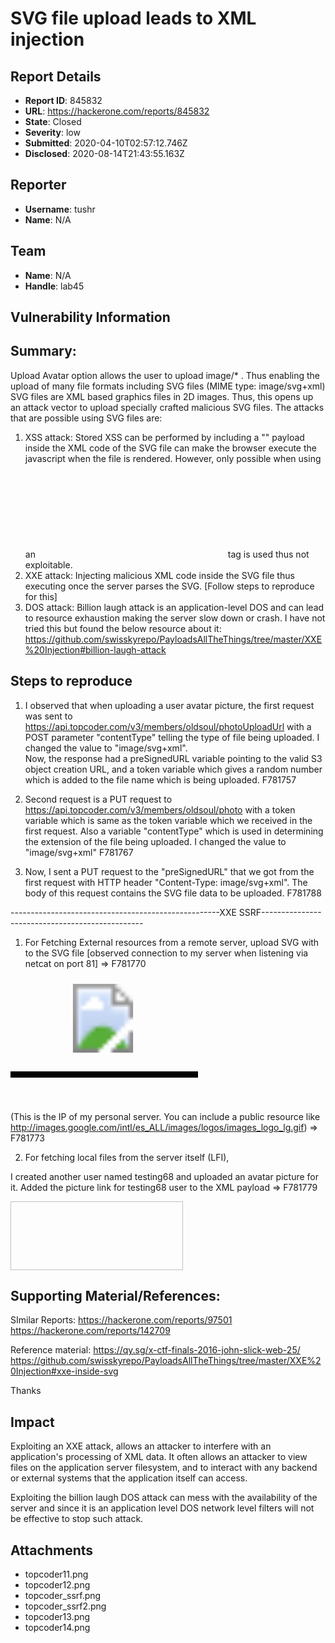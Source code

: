 # SVG file upload leads to XML injection

## Report Details
- **Report ID**: 845832
- **URL**: https://hackerone.com/reports/845832
- **State**: Closed
- **Severity**: low
- **Submitted**: 2020-04-10T02:57:12.746Z
- **Disclosed**: 2020-08-14T21:43:55.163Z

## Reporter
- **Username**: tushr
- **Name**: N/A

## Team
- **Name**: N/A
- **Handle**: lab45

## Vulnerability Information
## Summary:
Upload Avatar option allows the user to upload image/* . Thus enabling the upload of many file formats including SVG files (MIME type: image/svg+xml) 
SVG files are XML based graphics files in 2D images. Thus, this opens up an attack vector to upload specially crafted malicious SVG files. 
The attacks that are possible using SVG files are:

1. XSS attack: Stored XSS can be performed by including a "<script>alert(1)</script>" payload inside the XML code of the SVG file can make the browser execute the javascript when the file is rendered. However, only possible when using an <svg> tag to call the file. In this case, <img> tag is used thus not exploitable.
2. XXE attack: Injecting malicious XML code inside the SVG file thus executing once the server parses the SVG. [Follow steps to reproduce for this]
3. DOS attack: Billion laugh attack is an application-level DOS and can lead to resource exhaustion making the server slow down or crash. I have not tried this but found the below resource about it:
                            https://github.com/swisskyrepo/PayloadsAllTheThings/tree/master/XXE%20Injection#billion-laugh-attack

## Steps to reproduce
  1. I observed that when uploading a user avatar picture, the first request was sent to 
       https://api.topcoder.com/v3/members/oldsoul/photoUploadUrl
       with a POST parameter "contentType" telling the type of file being uploaded. I changed the value to "image/svg+xml".  
       Now, the response had a preSignedURL variable pointing to the valid S3 object creation URL, and a token variable which gives a random number which is added to the file name which is being uploaded.
                                     F781757
  
  2. Second request is a PUT request to https://api.topcoder.com/v3/members/oldsoul/photo
       with a token variable which is same as the token variable which we received in the first request. Also a variable "contentType" which is used in determining the extension of the file being uploaded. I changed the value to "image/svg+xml"
                                     F781767
  
  3. Now, I sent a PUT request to the "preSignedURL" that we got from the first request with HTTP header "Content-Type: image/svg+xml". The body of this request contains the SVG file data to be uploaded.    F781788


----------------------------------------------------XXE SSRF------------------------------------------------
   1. For Fetching External resources from a remote server, 
   upload SVG with <image xlink:href="http://159.65.151.4:81/svg" /> to the SVG file [observed connection to my server when listening via netcat on port 81]  =>   F781770

<?xml version="1.0" encoding="UTF-8" standalone="no"?>
<svg
   xmlns:svg="http://www.w3.org/2000/svg"
   xmlns="http://www.w3.org/2000/svg"
   xmlns:xlink="http://www.w3.org/1999/xlink"
   style="overflow: hidden; position: relative;"
   width="300"
   height="200">
  <image x="10" y="10" width="276" height="110" xlink:href="http://159.65.151.4:81/svg" stroke-width="1" id="image3204" />
  <rect x="0" y="150" height="10" width="300" style="fill: black"/>
</svg>

(This is the IP of my personal server. You can include a public resource like http://images.google.com/intl/es_ALL/images/logos/images_logo_lg.gif)  =>  F781773

   2. For fetching local files from the server itself (LFI),

I created another user named testing68 and uploaded an avatar picture for it. Added the picture link for testing68 user to the XML payload  =>  F781779

  <image x="10" y="10" width="276" height="110" xlink:href="/member/profile/testing68-1586481096585.png" stroke-width="1" id="image3204" />


## Supporting Material/References:
SImilar Reports: 
https://hackerone.com/reports/97501
https://hackerone.com/reports/142709

Reference material:
https://qy.sg/x-ctf-finals-2016-john-slick-web-25/
https://github.com/swisskyrepo/PayloadsAllTheThings/tree/master/XXE%20Injection#xxe-inside-svg


Thanks

## Impact

Exploiting an XXE attack, allows an attacker to interfere with an application's processing of XML data. It often allows an attacker to view files on the application server filesystem, and to interact with any backend or external systems that the application itself can access.

Exploiting the billion laugh DOS attack can mess with the availability of the server and since it is an application level DOS network level filters will not be effective to stop such attack.

## Attachments
- topcoder11.png
- topcoder12.png
- topcoder_ssrf.png
- topcoder_ssrf2.png
- topcoder13.png
- topcoder14.png
